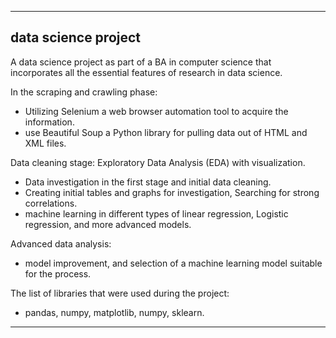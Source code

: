<hr>
<h2 >data science project </h2>
A data science project as part of a BA in computer science that incorporates all the essential features of research in data science.<br />

In the scraping and crawling phase:
- Utilizing Selenium a web browser automation tool to acquire the information.
- use Beautiful Soup a Python library for pulling data out of HTML and XML files.
  
Data cleaning stage:
Exploratory Data Analysis (EDA) with visualization.
 - Data investigation in the first stage and initial data cleaning. 
 - Creating initial tables and graphs for investigation, Searching for strong correlations.
 - machine learning in different types of linear regression, Logistic regression, and more advanced models.

 Advanced data analysis:
 - model improvement, and selection of a machine learning model suitable for the process.
   
The list of libraries that were used during the project:
- pandas, numpy, matplotlib, numpy, sklearn. 
<hr>
